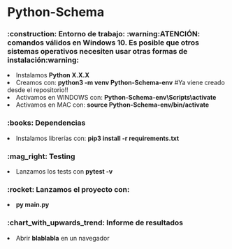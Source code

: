 # Python-Schema

<h3>:construction: Entorno de trabajo: :warning:ATENCIÓN: comandos válidos en Windows 10. Es posible que otros sistemas operativos necesiten usar otras formas de instalación:warning:</h3>
<li>Instalamos <b>Python X.X.X</b></li> 
<li>Creamos con: <b>python3 -m venv Python-Schema-env</b> #Ya viene creado desde el repositorio!!</li> 
<li>Activamos en WINDOWS con: <b>Python-Schema-env\Scripts\activate</b></li>
<li>Activamos en MAC con: <b>source Python-Schema-env/bin/activate</b></li>
<h3>:books: Dependencias</h3>
<li>Instalamos librerías con: <b>pip3 install -r requirements.txt</b></li>
<h3>:mag_right: Testing</h3>
<li>Lanzamos los tests con <b>pytest -v</b></li>
<h3>:rocket: Lanzamos el proyecto con:</h3>
<li><b>py main.py</b></li>
<h3>:chart_with_upwards_trend: Informe de resultados</h3>
<li>Abrir <b>blablabla</b> en un navegador</li>
